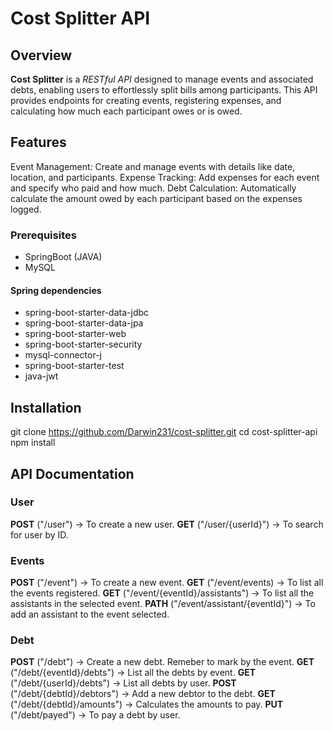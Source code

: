 # Cost Splitter API

## Overview

__Cost Splitter__ is a *RESTful API* designed to manage events and associated debts, enabling users to effortlessly split bills among participants. This API provides endpoints for creating events, registering expenses, and calculating how much each participant owes or is owed.

## Features

Event Management: Create and manage events with details like date, location, and participants.
Expense Tracking: Add expenses for each event and specify who paid and how much.
Debt Calculation: Automatically calculate the amount owed by each participant based on the expenses logged.

### Prerequisites
- SpringBoot (JAVA)
- MySQL

#### Spring dependencies
- spring-boot-starter-data-jdbc
- spring-boot-starter-data-jpa
- spring-boot-starter-web
- spring-boot-starter-security
- mysql-connector-j
- spring-boot-starter-test
- java-jwt


## Installation
git clone https://github.com/Darwin231/cost-splitter.git
cd cost-splitter-api
npm install


## API Documentation

### User
__POST__ ("/user") -> To create a new user.
__GET__ ("/user/{userId}") -> To search for user by ID.

### Events
__POST__ ("/event") -> To create a new event.
__GET__ ("/event/events) -> To list all the events registered.
__GET__ ("/event/{eventId}/assistants") -> To list all the assistants in the selected event.
__PATH__ ("/event/assistant/{eventId}") -> To add an assistant to the event selected.

### Debt
__POST__ ("/debt") -> Create a new debt. Remeber to mark by the event.
__GET__ ("/debt/{eventId}/debts") -> List all the debts by event.
__GET__ ("/debt/{userId}/debts") -> List all debts by user.
__POST__ ("/debt/{debtId}/debtors") -> Add a new debtor to the debt.
__GET__ ("/debt/{debtId}/amounts") -> Calculates the amounts to pay.
__PUT__ ("/debt/payed") -> To pay a debt by user.







